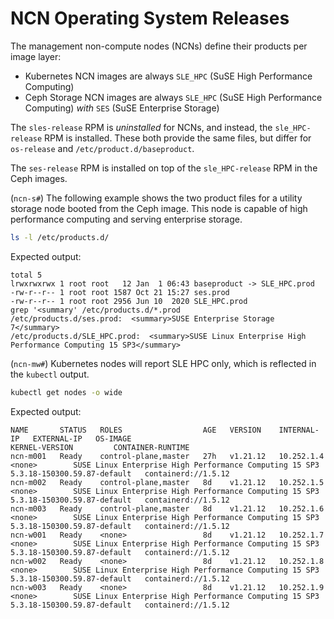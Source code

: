 # NCN Operating System Releases

The management non-compute nodes (NCNs) define their products per image layer:

* Kubernetes NCN images are always `SLE_HPC` (SuSE High Performance Computing)
* Ceph Storage NCN images are always `SLE_HPC` (SuSE High Performance Computing) _with_ `SES` (SuSE Enterprise Storage)

The `sles-release` RPM is _uninstalled_ for NCNs, and instead, the `sle_HPC-release` RPM is installed. These
both provide the same files, but differ for `os-release` and `/etc/product.d/baseproduct`.

The `ses-release` RPM is installed on top of the `sle_HPC-release` RPM in the Ceph images.

(`ncn-s#`) The following example shows the two product files for a utility storage node booted from the Ceph image.
This node is capable of high performance computing and serving enterprise storage.

```bash
ls -l /etc/products.d/
```

Expected output:

```text
total 5
lrwxrwxrwx 1 root root   12 Jan  1 06:43 baseproduct -> SLE_HPC.prod
-rw-r--r-- 1 root root 1587 Oct 21 15:27 ses.prod
-rw-r--r-- 1 root root 2956 Jun 10  2020 SLE_HPC.prod
grep '<summary' /etc/products.d/*.prod
/etc/products.d/ses.prod:  <summary>SUSE Enterprise Storage 7</summary>
/etc/products.d/SLE_HPC.prod:  <summary>SUSE Linux Enterprise High Performance Computing 15 SP3</summary>
```

(`ncn-mw#`) Kubernetes nodes will report SLE HPC only, which is reflected in the `kubectl` output.

```bash
kubectl get nodes -o wide
```

Expected output:

```text
NAME       STATUS   ROLES                  AGE   VERSION    INTERNAL-IP   EXTERNAL-IP   OS-IMAGE                                                  KERNEL-VERSION         CONTAINER-RUNTIME
ncn-m001   Ready    control-plane,master   27h   v1.21.12   10.252.1.4    <none>        SUSE Linux Enterprise High Performance Computing 15 SP3   5.3.18-150300.59.87-default   containerd://1.5.12
ncn-m002   Ready    control-plane,master   8d    v1.21.12   10.252.1.5    <none>        SUSE Linux Enterprise High Performance Computing 15 SP3   5.3.18-150300.59.87-default   containerd://1.5.12
ncn-m003   Ready    control-plane,master   8d    v1.21.12   10.252.1.6    <none>        SUSE Linux Enterprise High Performance Computing 15 SP3   5.3.18-150300.59.87-default   containerd://1.5.12
ncn-w001   Ready    <none>                 8d    v1.21.12   10.252.1.7    <none>        SUSE Linux Enterprise High Performance Computing 15 SP3   5.3.18-150300.59.87-default   containerd://1.5.12
ncn-w002   Ready    <none>                 8d    v1.21.12   10.252.1.8    <none>        SUSE Linux Enterprise High Performance Computing 15 SP3   5.3.18-150300.59.87-default   containerd://1.5.12
ncn-w003   Ready    <none>                 8d    v1.21.12   10.252.1.9    <none>        SUSE Linux Enterprise High Performance Computing 15 SP3   5.3.18-150300.59.87-default   containerd://1.5.12
```
